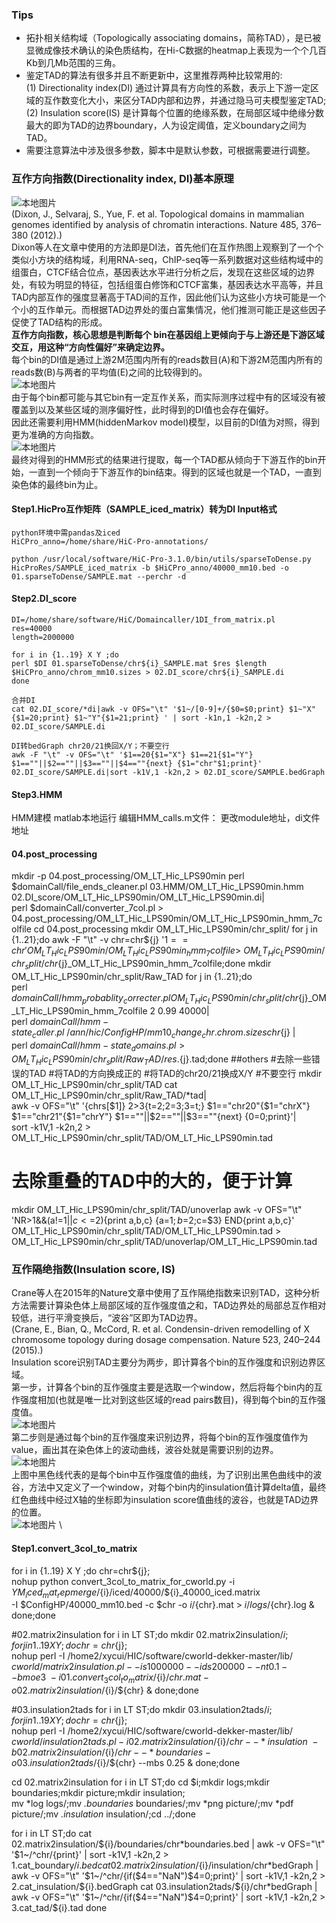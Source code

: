### Tips
+ 拓扑相关结构域（Topologically associating domains，简称TAD），是已被显微成像技术确认的染色质结构，在Hi-C数据的heatmap上表现为一个个几百Kb到几Mb范围的三角。
+ 鉴定TAD的算法有很多并且不断更新中，这里推荐两种比较常用的:\
(1) Directionality index(DI) 通过计算具有方向性的系数，表示上下游一定区域的互作数变化大小，来区分TAD内部和边界，并通过隐马可夫模型鉴定TAD;   \
(2) Insulation score(IS) 是计算每个位置的绝缘系数，在局部区域中绝缘分数最大的即为TAD的边界boundary，人为设定阈值，定义boundary之间为TAD。
+ 需要注意算法中涉及很多参数，脚本中是默认参数，可根据需要进行调整。

### 互作方向指数(Directionality index, DI)基本原理
![本地图片](./pics/DI-1.png) \
(Dixon, J., Selvaraj, S., Yue, F. et al. Topological domains in mammalian genomes identified by analysis of chromatin interactions. Nature 485, 376–380 (2012).) \
Dixon等人在文章中使用的方法即是DI法，首先他们在互作热图上观察到了一个个类似小方块的结构域，利用RNA-seq，ChIP-seq等一系列数据对这些结构域中的组蛋白，CTCF结合位点，基因表达水平进行分析之后，发现在这些区域的边界处，有较为明显的特征，包括组蛋白修饰和CTCF富集，基因表达水平高等，并且TAD内部互作的强度显著高于TAD间的互作，因此他们认为这些小方块可能是一个个小的互作单元。而根据TAD边界处的蛋白富集情况，他们推测可能正是这些因子促使了TAD结构的形成。\
**互作方向指数，核心思想是判断每个 bin在基因组上更倾向于与上游还是下游区域交互，用这种“方向性偏好”来确定边界。**\
每个bin的DI值是通过上游2M范围内所有的reads数目(A)和下游2M范围内所有的reads数(B)与两者的平均值(E)之间的比较得到的。\
![本地图片](./pics/DI-Func.png) \
由于每个bin都可能与其它bin有一定互作关系，而实际测序过程中有的区域没有被覆盖到以及某些区域的测序偏好性，此时得到的DI值也会存在偏好。\
因此还需要利用HMM(hiddenMarkov model)模型，以目前的DI值为对照，得到更为准确的方向指数。\
![本地图片](./pics/DI-2.png) \
最终对得到的HMM形式的结果进行提取，每一个TAD都从倾向于下游互作的bin开始，一直到一个倾向于下游互作的bin结束。得到的区域也就是一个TAD，一直到染色体的最终bin为止。
#### Step1.HicPro互作矩阵（SAMPLE_iced_matrix）转为DI Input格式
~~~
python环境中需pandas及iced
HiCPro_anno=/home/share/HiC-Pro-annotations/

python /usr/local/software/HiC-Pro-3.1.0/bin/utils/sparseToDense.py HicProRes/SAMPLE_iced_matrix -b $HiCPro_anno/40000_mm10.bed -o 01.sparseToDense/SAMPLE.mat --perchr -d
~~~
#### Step2.DI_score
~~~
DI=/home/share/software/HiC/Domaincaller/1DI_from_matrix.pl
res=40000
length=2000000

for i in {1..19} X Y ;do 
perl $DI 01.sparseToDense/chr${i}_SAMPLE.mat $res $length $HiCPro_anno/chrom_mm10.sizes > 02.DI_score/chr${i}_SAMPLE.di 
done

合并DI
cat 02.DI_score/*di|awk -v OFS="\t" '$1~/[0-9]+/{$0=$0;print} $1~"X"{$1=20;print} $1~"Y"{$1=21;print} ' | sort -k1n,1 -k2n,2 > 02.DI_score/SAMPLE.di

DI转bedGraph chr20/21换回X/Y；不要空行
awk -F "\t" -v OFS="\t" '$1==20{$1="X"} $1==21{$1="Y"} $1==""||$2==""||$3==""||$4==""{next} {$1="chr"$1;print}' 
02.DI_score/SAMPLE.di|sort -k1V,1 -k2n,2 > 02.DI_score/SAMPLE.bedGraph
~~~
#### Step3.HMM
HMM建模 matlab本地运行
编辑HMM_calls.m文件：
更改module地址，di文件地址
#### 04.post_processing
mkdir -p 04.post_processing/OM_LT_Hic_LPS90min
perl $domainCall/file_ends_cleaner.pl 03.HMM/OM_LT_Hic_LPS90min.hmm 02.DI_score/OM_LT_Hic_LPS90min/OM_LT_Hic_LPS90min.di| \
perl $domainCall/converter_7col.pl > 04.post_processing/OM_LT_Hic_LPS90min/OM_LT_Hic_LPS90min_hmm_7colfile
cd 04.post_processing
mkdir OM_LT_Hic_LPS90min/chr_split/
for j in {1..21};do awk -F "\t" -v chr=chr${j} '$1==chr' OM_LT_Hic_LPS90min/OM_LT_Hic_LPS90min_hmm_7colfile > \
OM_LT_Hic_LPS90min/chr_split/chr${j}_OM_LT_Hic_LPS90min_hmm_7colfile;done
mkdir OM_LT_Hic_LPS90min/chr_split/Raw_TAD
for j in {1..21};do \
perl $domainCall/hmm_probablity_correcter.pl OM_LT_Hic_LPS90min/chr_split/chr${j}_OM_LT_Hic_LPS90min_hmm_7colfile 2 0.99 40000| \
perl $domainCall/hmm-state_caller.pl ~/ann/hic/ConfigHP/mm10_change_chr.chrom.sizes chr${j} |\
perl $domainCall/hmm-state_domains.pl > OM_LT_Hic_LPS90min/chr_split/Raw_TAD/res.${j}.tad;done
##others
#去除一些错误的TAD
#将TAD的方向换成正的 #将TAD的chr20/21换成X/Y #不要空行
mkdir OM_LT_Hic_LPS90min/chr_split/TAD
cat OM_LT_Hic_LPS90min/chr_split/Raw_TAD/*tad| \
awk -v OFS="\t" '{chrs[$1]} $2>$3{t=$2;$2=$3;$3=t;} $1=="chr20"{$1="chrX"} $1=="chr21"{$1="chrY"} $1==""||$2==""||$3==""{next} {$0=$0;print}'| \
sort -k1V,1 -k2n,2 > OM_LT_Hic_LPS90min/chr_split/TAD/OM_LT_Hic_LPS90min.tad
# 去除重叠的TAD中的大的，便于计算
mkdir OM_LT_Hic_LPS90min/chr_split/TAD/unoverlap
awk -v OFS="\t" 'NR>1&&(a!=$1||c<=$2){print a,b,c} {a=$1;b=$2;c=$3} END{print a,b,c}' \
OM_LT_Hic_LPS90min/chr_split/TAD/OM_LT_Hic_LPS90min.tad > OM_LT_Hic_LPS90min/chr_split/TAD/unoverlap/OM_LT_Hic_LPS90min.tad




### 互作隔绝指数(Insulation score, IS)
Crane等人在2015年的Nature文章中使用了互作隔绝指数来识别TAD，这种分析方法需要计算染色体上局部区域的互作强度值之和，TAD边界处的局部总互作相对较低，进行平滑变换后，“波谷”区即为TAD边界。\
(Crane, E., Bian, Q., McCord, R. et al. Condensin-driven remodelling of X chromosome topology during dosage compensation. Nature 523, 240–244 (2015).)\
Insulation score识别TAD主要分为两步，即计算各个bin的互作强度和识别边界区域。\
第一步，计算各个bin的互作强度主要是选取一个window，然后将每个bin内的互作强度相加(也就是唯一比对到这些区域的read pairs数目)，得到每个bin的互作强度值。\
![本地图片](./pics/IS-1.png) \
第二步则是通过每个bin的互作强度来识别边界，将每个bin的互作强度值作为value，画出其在染色体上的波动曲线，波谷处就是需要识别的边界。\
![本地图片](./pics/IS-2.png) \
上图中黑色线代表的是每个bin中互作强度值的曲线，为了识别出黑色曲线中的波谷，方法中又定义了一个window，对每个bin内的insulation值计算delta值，最终红色曲线中经过X轴的坐标即为insulation score值曲线的波谷，也就是TAD边界的位置。\
![本地图片](./pics/IS-3.png) \
#### Step1.convert_3col_to_matrix
for i in {1..19} X Y ;do chr=chr${j}; \
nohup python convert_3col_to_matrix_for_cworld.py -i $YM_iced_mat_repmerge/${i}/iced/40000/${i}_40000_iced.matrix \
-I $ConfigHP/40000_mm10.bed -c $chr -o ${i}/${chr}.mat > ${i}/logs/${chr}.log & done;done

#02.matrix2insulation
for i in LT ST;do mkdir 02.matrix2insulation/${i};for j in {1..19} X Y ;do chr=chr${j};\
nohup perl -I /home2/xycui/HIC/software/cworld-dekker-master/lib/ $cworld/matrix2insulation.pl --is 1000000 --ids 200000 --nt 0.1 --bmoe 3 \
-i 01.convert_3col_to_matrix/${i}/${chr}.mat -o 02.matrix2insulation/${i}/${chr} & done;done

#03.insulation2tads
for i in LT ST;do mkdir 03.insulation2tads/${i};for j in {1..19} X Y;do chr=chr${j}; \
nohup perl -I /home2/xycui/HIC/software/cworld-dekker-master/lib/ $cworld/insulation2tads.pl -i 02.matrix2insulation/${i}/${chr}--*insulation \
-b 02.matrix2insulation/${i}/${chr}--*boundaries -o 03.insulation2tads/${i}/${chr} --mbs 0.25 & done;done

cd 02.matrix2insulation
for i in LT ST;do cd $i;mkdir logs;mkdir boundaries;mkdir picture;mkdir insulation;\
mv *log logs/;mv *.boundaries* boundaries/;mv *png picture/;mv *pdf picture/;mv *.insulation* insulation/;cd ../;done

for i in LT ST;do
cat 02.matrix2insulation/${i}/boundaries/chr*boundaries.bed | awk -v OFS="\t" '$1~/^chr/{print}' | sort -k1V,1 -k2n,2 > 1.cat_boundary/${i}.bed
cat 02.matrix2insulation/${i}/insulation/chr*bedGraph | awk -v OFS="\t" '$1~/^chr/{if($4=="NaN")$4=0;print}' | sort -k1V,1 -k2n,2 > 2.cat_insulation/${i}.bedGraph
cat 03.insulation2tads/${i}/chr*bedGraph | awk -v OFS="\t" '$1~/^chr/{if($4=="NaN")$4=0;print}' | sort -k1V,1 -k2n,2 > 3.cat_tad/${i}.tad
done